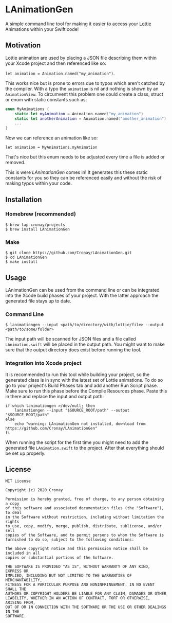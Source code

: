 LAnimationGen
=============

A simple command line tool for making it easier to access your [Lottie](https://github.com/airbnb/lottie-ios) Animations within your Swift code!

Motivation
----------

Lottie animation are used by placing a JSON file describing them within your Xcode project and then referenced like so:

`let animation = Animation.named("my_animation")`.

This works nice but is prone to errors due to typos which aren't catched by the compiler. With a typo the `animation` is nil and nothing is shown by an `AnimationView`. To circumvent this problem one could create a class, struct or enum with static constants such as:

```swift
enum MyAnimations {
    static let myAnimation = Animation.named("my_animation")
    static let anotherAnimation = Animation.named("another_animation")
    ...
}
```
Now we can reference an animation like so:

`let animation = MyAnimations.myAnimation`

That's nice but this enum needs to be adjusted every time a file is added or removed.

This is were *LAnimationGen* comes in! It generates this these static constants for you so they can be referenced easily and without the risk of making typos within your code.

Installation
------------
### Homebrew (recommended)

```
$ brew tap cronay/projects
$ brew install LAnimationGen
```

### Make

```
$ git clone https://github.com/Cronay/LAnimationGen.git
$ cd LAnimationGen
$ make install
```

Usage
-----
LAnimationGen can be used from the command line or can be integrated into the Xcode build phases of your project. With the latter approach the generated file stays up to date.

### Command Line
```
$ lanimationgen --input <path/to/directory/with/lottie/file> --output <path/to/some/folder>
```
The input path will be scanned for JSON files and a file called `LAnimation.swift` will be placed in the output path. You might want to make sure that the output directory does exist before running the tool.

### Integration into Xcode project
It is recommended to run this tool while building your project, so the generated class is in sync with the latest set of Lottie animations. To do so go to your project's Build Phases tab and add another Run Script phase. Make sure to run this phase before the Compile Resources phase. Paste this in there and replace the input and output path: 
```
if which lanimationgen >/dev/null; then
    lanimationgen --input "$SOURCE_ROOT/path" --output "$SOURCE_ROOT/path"
else
    echo "warning: LAnimationGen not installed, download from https://github.com/Cronay/LAnimationGen"
fi
```
When running the script for the first time you might need to add the generated file `LAnimation.swift` to the project. After that everything should be set up properly.

License
-------
```
MIT License

Copyright (c) 2020 Cronay

Permission is hereby granted, free of charge, to any person obtaining a copy
of this software and associated documentation files (the "Software"), to deal
in the Software without restriction, including without limitation the rights
to use, copy, modify, merge, publish, distribute, sublicense, and/or sell
copies of the Software, and to permit persons to whom the Software is
furnished to do so, subject to the following conditions:

The above copyright notice and this permission notice shall be included in all
copies or substantial portions of the Software.

THE SOFTWARE IS PROVIDED "AS IS", WITHOUT WARRANTY OF ANY KIND, EXPRESS OR
IMPLIED, INCLUDING BUT NOT LIMITED TO THE WARRANTIES OF MERCHANTABILITY,
FITNESS FOR A PARTICULAR PURPOSE AND NONINFRINGEMENT. IN NO EVENT SHALL THE
AUTHORS OR COPYRIGHT HOLDERS BE LIABLE FOR ANY CLAIM, DAMAGES OR OTHER
LIABILITY, WHETHER IN AN ACTION OF CONTRACT, TORT OR OTHERWISE, ARISING FROM,
OUT OF OR IN CONNECTION WITH THE SOFTWARE OR THE USE OR OTHER DEALINGS IN THE
SOFTWARE.
```

